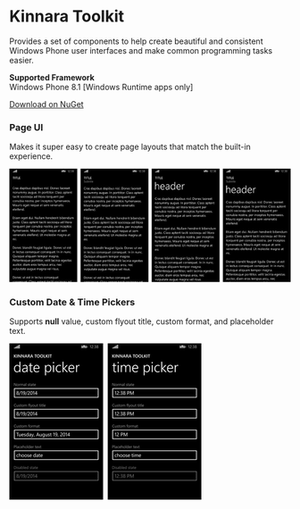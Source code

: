 # Kinnara Toolkit

Provides a set of components to help create beautiful and consistent Windows Phone user interfaces and make common programming tasks easier.

**Supported Framework**  
Windows Phone 8.1 [Windows Runtime apps only]

<a href="https://www.nuget.org/packages/Kinnara.Toolkit/" target="_blank">Download on NuGet</a>

### Page UI
Makes it super easy to create page layouts that match the built-in experience.

![Page UI](https://raw.githubusercontent.com/Kinnara/Media/master/KinnaraToolkit/PageUI.Gallery.png)

### Custom Date & Time Pickers
Supports **null** value, custom flyout title, custom format, and placeholder text.

![Custom Date & Time Pickers](https://raw.githubusercontent.com/Kinnara/Media/master/KinnaraToolkit/CustomDateTimePickers.png)
